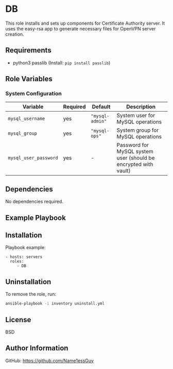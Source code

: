 DB
=========

This role installs and sets up components for Certificate Authority server. It uses the easy-rsa app to generate necessary files for OpenVPN server creation.

Requirements
------------

- python3 passlib (Install: `pip install passlib`)

Role Variables
--------------
### System Configuration

| Variable              | Required | Default               | Description                                                    |
|-----------------------|----------|-----------------------|----------------------------------------------------------------|
| `mysql_username`      | yes      | `"mysql-admin"`       | System user for MySQL operations                               |
| `mysql_group`         | yes      | `"mysql-ops"`         | System group for MySQL operations                              |
| `mysql_user_password` | yes      | -                     | Password for MySQL system user (should be encrypted with vault)|

Dependencies
------------

No dependencies required.

Example Playbook
----------------

## Installation 

Playbook example:

    - hosts: servers
      roles:
         - DB

## Uninstallation  

To remove the role, run:  
```bash  
ansible-playbook -i inventory uninstall.yml 
```

License
-------

BSD

Author Information
------------------

GitHub: https://github.com/Name1essGuy
